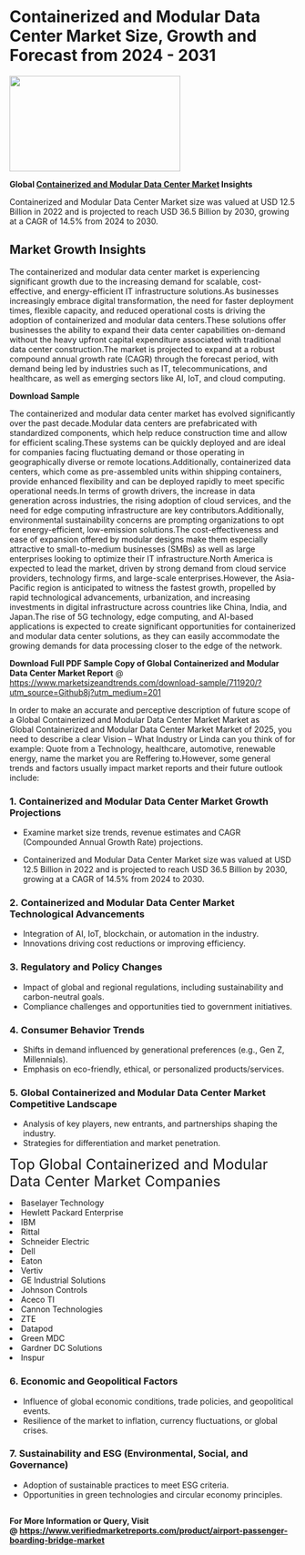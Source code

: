 <H1>Containerized and Modular Data Center Market Size, Growth and Forecast from 2024 - 2031</H1><img class="aligncenter size-medium wp-image-584254" src="https://thirdeyenews.in/wp-content/uploads/2024/09/Global-Market-Research-300x168.jpeg" alt="" width="300" height="168" /><p><strong>Global&nbsp;<a href="https://www.marketsizeandtrends.com/download-sample/711920/?utm_source=Github8j?utm_medium=201">Containerized and Modular Data Center Market</a> Insights</strong></p><p>Containerized and Modular Data Center Market size was valued at USD 12.5 Billion in 2022 and is projected to reach USD 36.5 Billion by 2030, growing at a CAGR of 14.5% from 2024 to 2030.</p><p><h2>Market Growth Insights</h2> <p>The containerized and modular data center market is experiencing significant growth due to the increasing demand for scalable, cost-effective, and energy-efficient IT infrastructure solutions.As businesses increasingly embrace digital transformation, the need for faster deployment times, flexible capacity, and reduced operational costs is driving the adoption of containerized and modular data centers.These solutions offer businesses the ability to expand their data center capabilities on-demand without the heavy upfront capital expenditure associated with traditional data center construction.The market is projected to expand at a robust compound annual growth rate (CAGR) through the forecast period, with demand being led by industries such as IT, telecommunications, and healthcare, as well as emerging sectors like AI, IoT, and cloud computing.</p> <p><strong>Download Sample</strong></p> <p>The containerized and modular data center market has evolved significantly over the past decade.Modular data centers are prefabricated with standardized components, which help reduce construction time and allow for efficient scaling.These systems can be quickly deployed and are ideal for companies facing fluctuating demand or those operating in geographically diverse or remote locations.Additionally, containerized data centers, which come as pre-assembled units within shipping containers, provide enhanced flexibility and can be deployed rapidly to meet specific operational needs.In terms of growth drivers, the increase in data generation across industries, the rising adoption of cloud services, and the need for edge computing infrastructure are key contributors.Additionally, environmental sustainability concerns are prompting organizations to opt for energy-efficient, low-emission solutions.The cost-effectiveness and ease of expansion offered by modular designs make them especially attractive to small-to-medium businesses (SMBs) as well as large enterprises looking to optimize their IT infrastructure.North America is expected to lead the market, driven by strong demand from cloud service providers, technology firms, and large-scale enterprises.However, the Asia-Pacific region is anticipated to witness the fastest growth, propelled by rapid technological advancements, urbanization, and increasing investments in digital infrastructure across countries like China, India, and Japan.The rise of 5G technology, edge computing, and AI-based applications is expected to create significant opportunities for containerized and modular data center solutions, as they can easily accommodate the growing demands for data processing closer to the edge of the network.<p><span class=""><strong>Download Full PDF Sample Copy of Global Containerized and Modular Data Center Market Report</strong> @ <a href="https://www.marketsizeandtrends.com/download-sample/711920/?utm_source=Github8j?utm_medium=201" target="_blank">https://www.marketsizeandtrends.com/download-sample/711920/?utm_source=Github8j?utm_medium=201</a></span></p><p>In order to make an accurate and perceptive description of future scope of a Global&nbsp;Containerized and Modular Data Center Market Market as Global&nbsp;Containerized and Modular Data Center Market Market of 2025, you need to describe a clear Vision &ndash; What Industry or Linda can you think of for example: Quote from a Technology, healthcare, automotive, renewable energy, name the market you are Reffering to.However, some general trends and factors usually impact market reports and their future outlook include:</p><h3>1.&nbsp;<strong>Containerized and Modular Data Center Market Growth Projections</strong></h3><ul><li>Examine market size trends, revenue estimates and CAGR (Compounded Annual Growth Rate) projections.</li><li><p>Containerized and Modular Data Center Market size was valued at USD 12.5 Billion in 2022 and is projected to reach USD 36.5 Billion by 2030, growing at a CAGR of 14.5% from 2024 to 2030.</p></li></ul><h3>2.&nbsp;<strong>Containerized and Modular Data Center Market Technological Advancements</strong></h3><ul><li>Integration of AI, IoT, blockchain, or automation in the industry.</li><li>Innovations driving cost reductions or improving efficiency.</li></ul><h3>3.&nbsp;<strong>Regulatory and Policy Changes</strong></h3><ul><li>Impact of global and regional regulations, including sustainability and carbon-neutral goals.</li><li>Compliance challenges and opportunities tied to government initiatives.</li></ul><h3>4.&nbsp;<strong>Consumer Behavior Trends</strong></h3><ul><li>Shifts in demand influenced by generational preferences (e.g., Gen Z, Millennials).</li><li>Emphasis on eco-friendly, ethical, or personalized products/services.</li></ul><h3>5.&nbsp;<strong>Global Containerized and Modular Data Center Market Competitive Landscape</strong></h3><ul><li>Analysis of key players, new entrants, and partnerships shaping the industry.</li><li>Strategies for differentiation and market penetration.</li></ul><p data-pm-slice="1 1 []"><span style="color: inherit; font-family: inherit; font-size: 25px;">Top Global Containerized and Modular Data Center Market Companies</span></p><div class="" data-test-id=""><p><li>Baselayer Technology</li><li> Hewlett Packard Enterprise</li><li> IBM</li><li> Rittal</li><li> Schneider Electric</li><li> Dell</li><li> Eaton</li><li> Vertiv</li><li> GE Industrial Solutions</li><li> Johnson Controls</li><li> Aceco TI</li><li> Cannon Technologies</li><li> ZTE</li><li> Datapod</li><li> Green MDC</li><li> Gardner DC Solutions</li><li> Inspur</li></p></div><h3>6.&nbsp;<strong>Economic and Geopolitical Factors</strong></h3><ul><li>Influence of global economic conditions, trade policies, and geopolitical events.</li><li>Resilience of the market to inflation, currency fluctuations, or global crises.</li></ul><h3>7.&nbsp;<strong>Sustainability and ESG (Environmental, Social, and Governance)</strong></h3><ul><li>Adoption of sustainable practices to meet ESG criteria.</li><li>Opportunities in green technologies and circular economy principles.</li></ul><h2><strong style="font-size: 14px;">For More Information or Query, Visit @&nbsp;</strong><a style="background-color: #ffffff; font-size: 14px;" href="https://www.marketsizeandtrends.com/report/containerized-and-modular-data-center-market/" target="_blank">https://www.verifiedmarketreports.com/product/airport-passenger-boarding-bridge-market</a></h2>